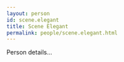 ```yaml
---
layout: person
id: scene.elegant
title: Scene Elegant
permalink: people/scene.elegant.html
---
```


Person details...
